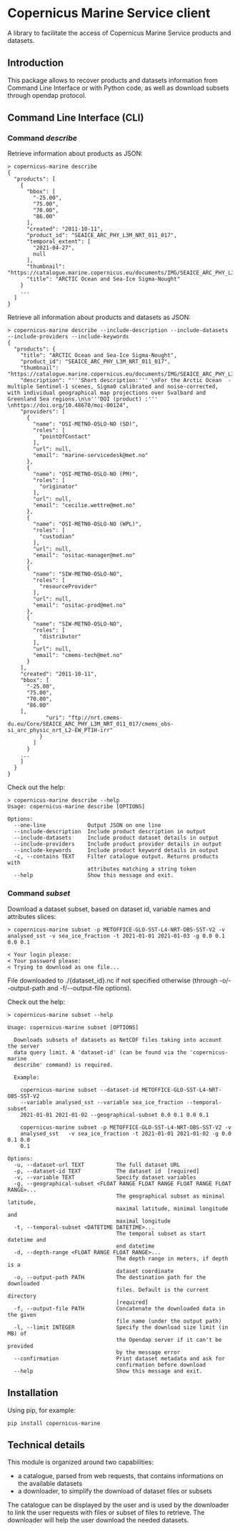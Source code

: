 # Copernicus Marine Service client

A library to facilitate the access of Copernicus Marine Service products and datasets.

## Introduction

This package allows to recover products and datasets information from Command Line Interface or with Python code,
as well as download subsets through opendap protocol.

## Command Line Interface (CLI)

### Command *describe*
Retrieve information about products as JSON:

```
> copernicus-marine describe
{
  "products": [
    {
      "bbox": [
        "-25.00",
        "75.00",
        "70.00",
        "86.00"
      ],
      "created": "2011-10-11",
      "product_id": "SEAICE_ARC_PHY_L3M_NRT_011_017",
      "temporal_extent": [
        "2021-04-27",
        null
      ],
      "thumbnail": "https://catalogue.marine.copernicus.eu/documents/IMG/SEAICE_ARC_PHY_L3M_NRT_011_017.png",
      "title": "ARCTIC Ocean and Sea-Ice Sigma-Nought"
    }
    ...
  ]
}
```

Retrieve all information about products and datasets as JSON:

```
> copernicus-marine describe --include-description --include-datasets --include-providers --include-keywords
{
  "products": {
    "title": "ARCTIC Ocean and Sea-Ice Sigma-Nought",
    "product_id": "SEAICE_ARC_PHY_L3M_NRT_011_017",
    "thumbnail": "https://catalogue.marine.copernicus.eu/documents/IMG/SEAICE_ARC_PHY_L3M_NRT_011_017.png",
    "description": "'''Short description:''' \nFor the Arctic Ocean  - multiple Sentinel-1 scenes, Sigma0 calibrated and noise-corrected, with individual geographical map projections over Svalbard and Greenland Sea regions.\n\n'''DOI (product) :'''   \nhttps://doi.org/10.48670/moi-00124",
    "providers": [
      {
        "name": "OSI-METNO-OSLO-NO (SD)",
        "roles": [
          "pointOfContact"
        ],
        "url": null,
        "email": "marine-servicedesk@met.no"
      },
      {
        "name": "OSI-METNO-OSLO-NO (PM)",
        "roles": [
          "originator"
        ],
        "url": null,
        "email": "cecilie.wettre@met.no"
      },
      {
        "name": "OSI-METNO-OSLO-NO (WPL)",
        "roles": [
          "custodian"
        ],
        "url": null,
        "email": "ositac-manager@met.no"
      },
      {
        "name": "SIW-METNO-OSLO-NO",
        "roles": [
          "resourceProvider"
        ],
        "url": null,
        "email": "ositac-prod@met.no"
      },
      {
        "name": "SIW-METNO-OSLO-NO",
        "roles": [
          "distributor"
        ],
        "url": null,
        "email": "cmems-tech@met.no"
      }
    ],
    "created": "2011-10-11",
    "bbox": [
      "-25.00",
      "75.00",
      "70.00",
      "86.00"
    ],
            "uri": "ftp://nrt.cmems-du.eu/Core/SEAICE_ARC_PHY_L3M_NRT_011_017/cmems_obs-si_arc_physic_nrt_L2-EW_PT1H-irr"
          }
        ]
      }
    ...
    ]
  }
}

```

Check out the help:

```
> copernicus-marine describe --help
Usage: copernicus-marine describe [OPTIONS]

Options:
  --one-line             Output JSON on one line
  --include-description  Include product description in output
  --include-datasets     Include product dataset details in output
  --include-providers    Include product provider details in output
  --include-keywords     Include product keyword details in output
  -c, --contains TEXT    Filter catalogue output. Returns products with
                         attributes matching a string token
  --help                 Show this message and exit.
```

### Command *subset*

Download a dataset subset, based on dataset id, variable names and attributes slices:

```
> copernicus-marine subset -p METOFFICE-GLO-SST-L4-NRT-OBS-SST-V2 -v analysed_sst -v sea_ice_fraction -t 2021-01-01 2021-01-03 -g 0.0 0.1 0.0 0.1

< Your login please:
< Your password please:
< Trying to download as one file...
```

File downloaded to ./{dataset_id}.nc if not specified otherwise (through -o/--output-path and -f/--output-file options).

Check out the help:

```
> copernicus-marine subset --help

Usage: copernicus-marine subset [OPTIONS]

  Downloads subsets of datasets as NetCDF files taking into account the server
  data query limit. A 'dataset-id' (can be found via the 'copernicus-marine
  describe' command) is required.

  Example:

    copernicus-marine subset --dataset-id METOFFICE-GLO-SST-L4-NRT-OBS-SST-V2
    --variable analysed_sst --variable sea_ice_fraction --temporal-subset
    2021-01-01 2021-01-02 --geographical-subset 0.0 0.1 0.0 0.1

    copernicus-marine subset -p METOFFICE-GLO-SST-L4-NRT-OBS-SST-V2 -v
    analysed_sst   -v sea_ice_fraction -t 2021-01-01 2021-01-02 -g 0.0 0.1 0.0
    0.1

Options:
  -u, --dataset-url TEXT          The full dataset URL
  -p, --dataset-id TEXT           The dataset id  [required]
  -v, --variable TEXT             Specify dataset variables
  -g, --geographical-subset <FLOAT RANGE FLOAT RANGE FLOAT RANGE FLOAT RANGE>...
                                  The geographical subset as minimal latitude,
                                  maximal latitude, minimal longitude and
                                  maximal longitude
  -t, --temporal-subset <DATETIME DATETIME>...
                                  The temporal subset as start datetime and
                                  end datetime
  -d, --depth-range <FLOAT RANGE FLOAT RANGE>...
                                  The depth range in meters, if depth is a
                                  dataset coordinate
  -o, --output-path PATH          The destination path for the downloaded
                                  files. Default is the current directory
                                  [required]
  -f, --output-file PATH          Concatenate the downloaded data in the given
                                  file name (under the output path)
  -l, --limit INTEGER             Specify the download size limit (in MB) of
                                  the Opendap server if it can't be provided
                                  by the message error
  --confirmation                  Print dataset metadata and ask for
                                  confirmation before download
  --help                          Show this message and exit.
```


## Installation

Using pip, for example:
```
pip install copernicus-marine
```
## Technical details

This module is organized around two capabilities:
- a catalogue, parsed from web requests, that contains informations on the available datasets
- a downloader, to simplify the download of dataset files or subsets

The catalogue can be displayed by the user and is used by the downloader to link the user
requests with files or subset of files to retrieve.
The downloader will help the user download the needed datasets.
